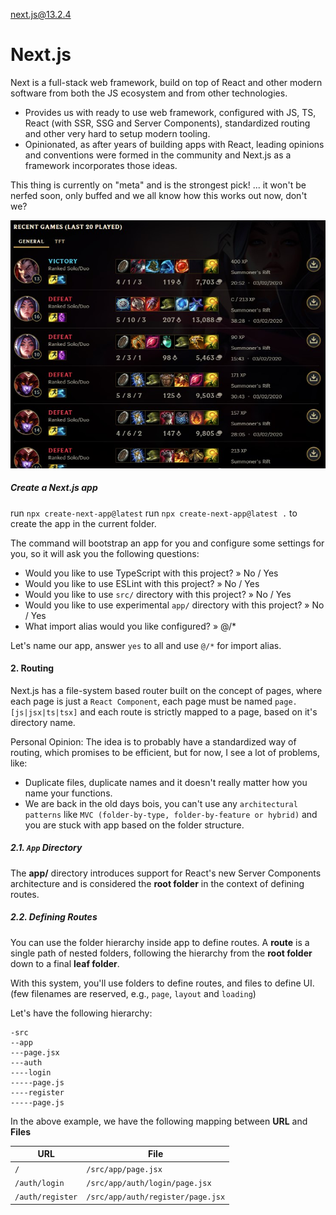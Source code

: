 next.js@13.2.4

# Next.js
Next is a full-stack web framework, build on top of React and other modern software from both the JS ecosystem and from other technologies.
- Provides us with ready to use web framework, configured with JS, TS, React (with SSR, SSG and Server Components), standardized routing and other very hard to setup modern tooling.
- Opinionated, as after years of building apps with React, leading opinions and conventions were formed in the community and Next.js as a framework incorporates those ideas.

This thing is currently on "meta" and is the strongest pick! ... it won't be nerfed soon, only buffed and we all know how this works out now, don't we?

![nextjs_is_on_meta](nextjs_is_on_meta.jpg)

##### Create a Next.js app
run `npx create-next-app@latest`
run `npx create-next-app@latest .` to create the app in the current folder.

The command will bootstrap an app for you and configure some settings for you, so it will ask you the following questions:
- Would you like to use TypeScript with this project? » No / Yes
- Would you like to use ESLint with this project? » No / Yes
- Would you like to use `src/` directory with this project? » No / Yes
- Would you like to use experimental `app/` directory with this project? » No / Yes
- What import alias would you like configured? » @/*

Let's name our app, answer `yes` to all and use `@/*` for import alias.

#### 2. Routing
Next.js has a file-system based router built on the concept of pages, where each page is just a `React Component`, each page must be named `page.[js|jsx|ts|tsx]` and each route is strictly mapped to a page, based on it's directory name.

Personal Opinion: The idea is to probably have a standardized way of routing, which promises to be efficient, but for now, I see a lot of problems, like:
- Duplicate files, duplicate names and it doesn't really matter how you name your functions.
- We are back in the old days bois, you can't use any `architectural patterns` like `MVC (folder-by-type, folder-by-feature or hybrid)` and you are stuck with app based on the folder structure.

##### 2.1. `App` Directory
The **app/** directory introduces support for React's new Server Components architecture and is considered the **root folder** in the context of defining routes.

##### 2.2. Defining Routes
You can use the folder hierarchy inside app to define routes. A **route** is a single path of nested folders, following the hierarchy from the **root folder** down to a final **leaf folder**.

With this system, you'll use folders to define routes, and files to define UI. (few filenames are reserved, e.g., `page`, `layout` and `loading`)

Let's have the following hierarchy:
```
-src
--app
---page.jsx
---auth
----login
-----page.js
----register
-----page.js
```

In the above example, we have the following mapping between **URL** and **Files**

| URL             | File                              |
| --------------- | --------------------------------- |
| `/`             | `/src/app/page.jsx`               |
| `/auth/login`   | `/src/app/auth/login/page.jsx`    |
| `/auth/register`| `/src/app/auth/register/page.jsx` |